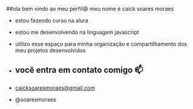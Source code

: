 
##ola bem vindo ao meu perfil😄
meu nome é caick soares moraes 

- estou fazendo curso na alura
- estou me desenvolvendo na linguagem javascript 
- utilizo esse espaço para minha organização e compartilhamento dos meu projetos desenvolvidos

- ## vocẽ entra em contato comigo 📫

- caicksoaresmoraes@gmail.com
- @soaresmoraes
